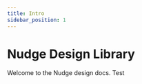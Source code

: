 ```yaml
---
title: Intro
sidebar_position: 1
---
```


# Nudge Design Library

Welcome to the Nudge design docs. Test
